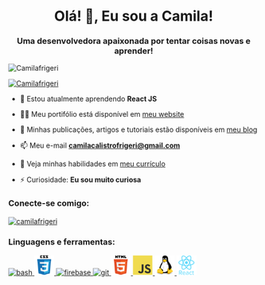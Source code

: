 <h1 align="center">Olá! 👋, Eu sou a Camila!</h1>
<h3 align="center">Uma desenvolvedora apaixonada por tentar coisas novas e aprender!</h3>

<p align="left"> <img src="https://komarev.com/ghpvc/?username=beatrizcalistro&label=Profile%20views&color=0e75b6&style=flat" alt="Camilafrigeri" /> </p>

<p align="left"> <a href="https://github.com/ryo-ma/github-profile-trophy"><img src="https://github-profile-trophy.vercel.app/?username=beatrizcalistro" alt="Camilafrigeri" /></a> </p>

- 🌱 Estou atualmente aprendendo **React JS**

- 👨‍💻 Meu portifólio está disponível em [meu website](Camilafrigeri.web.app/projetos.html)

- 📝 Minhas publicações, artigos e tutoriais estão disponíveis em [meu blog](camilafrigeri.web.app/tutoriais.html)

- 📫 Meu e-mail **camilacalistrofrigeri@gmail.com**

- 📄 Veja minhas habilidades em [meu currículo](camilafrigeri.web.app/sobre.html)

- ⚡ Curiosidade: **Eu sou muito curiosa**

<h3 align="left">Conecte-se comigo:</h3>
<p align="left">
<a href="https://instagram.com/Camilafrigeri" target="blank"><img align="center" src="https://raw.githubusercontent.com/rahuldkjain/github-profile-readme-generator/master/src/images/icons/Social/instagram.svg" alt="camilafrigeri" height="30" width="40" /></a>
</p>

<h3 align="left">Linguagens e ferramentas:</h3>
<p align="left"> <a href="https://www.gnu.org/software/bash/" target="_blank" rel="noreferrer"> <img src="https://www.vectorlogo.zone/logos/gnu_bash/gnu_bash-icon.svg" alt="bash" width="40" height="40"/> </a> <a href="https://www.w3schools.com/css/" target="_blank" rel="noreferrer"> <img src="https://raw.githubusercontent.com/devicons/devicon/master/icons/css3/css3-original-wordmark.svg" alt="css3" width="40" height="40"/> </a> <a href="https://firebase.google.com/" target="_blank" rel="noreferrer"> <img src="https://www.vectorlogo.zone/logos/firebase/firebase-icon.svg" alt="firebase" width="40" height="40"/> </a> <a href="https://git-scm.com/" target="_blank" rel="noreferrer"> <img src="https://www.vectorlogo.zone/logos/git-scm/git-scm-icon.svg" alt="git" width="40" height="40"/> </a> <a href="https://www.w3.org/html/" target="_blank" rel="noreferrer"> <img src="https://raw.githubusercontent.com/devicons/devicon/master/icons/html5/html5-original-wordmark.svg" alt="html5" width="40" height="40"/> </a> <a href="https://developer.mozilla.org/en-US/docs/Web/JavaScript" target="_blank" rel="noreferrer"> <img src="https://raw.githubusercontent.com/devicons/devicon/master/icons/javascript/javascript-original.svg" alt="javascript" width="40" height="40"/> </a> <a href="https://www.linux.org/" target="_blank" rel="noreferrer"> <img src="https://raw.githubusercontent.com/devicons/devicon/master/icons/linux/linux-original.svg" alt="linux" width="40" height="40"/> </a> <a href="https://reactjs.org/" target="_blank" rel="noreferrer"> <img src="https://raw.githubusercontent.com/devicons/devicon/master/icons/react/react-original-wordmark.svg" alt="react" width="40" height="40"/> </a> </p>

